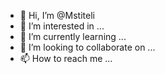 - 👋 Hi, I’m @Mstiteli
- 👀 I’m interested in ...
- 🌱 I’m currently learning ...
- 💞️ I’m looking to collaborate on ...
- 📫 How to reach me ...

<!---
Mstiteli/Mstiteli is a ✨ special ✨ repository because its `README.md` (this file) appears on your GitHub profile.
You can click the Preview link to take a look at your changes.
--->
